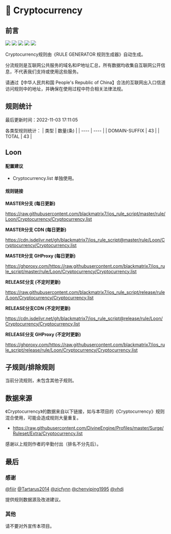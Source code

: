 # 🧸 Cryptocurrency

## 前言

![](https://shields.io/badge/-移除重复规则-ff69b4) ![](https://shields.io/badge/-DOMAIN与DOMAIN--SUFFIX合并-green) ![](https://shields.io/badge/-DOMAIN--SUFFIX间合并-critical) ![](https://shields.io/badge/-DOMAIN--SUFFIX与DOMAIN--KEYWORD合并-blue) ![](https://shields.io/badge/-IP--CIDR(6)合并-blueviolet) 

Cryptocurrency规则由《RULE GENERATOR 规则生成器》自动生成。

分流规则是互联网公共服务的域名和IP地址汇总，所有数据均收集自互联网公开信息，不代表我们支持或使用这些服务。

请通过【中华人民共和国 People's Republic of China】合法的互联网出入口信道访问规则中的地址，并确保在使用过程中符合相关法律法规。

## 规则统计

最后更新时间：2022-11-03 17:11:05

各类型规则统计：
| 类型 | 数量(条)  | 
| ---- | ----  |
| DOMAIN-SUFFIX | 43  | 
| TOTAL | 43  | 


## Loon 

#### 配置建议
- Cryptocurrency.list 单独使用。

#### 规则链接
**MASTER分支 (每日更新)**

https://raw.githubusercontent.com/blackmatrix7/ios_rule_script/master/rule/Loon/Cryptocurrency/Cryptocurrency.list

**MASTER分支 CDN (每日更新)**

https://cdn.jsdelivr.net/gh/blackmatrix7/ios_rule_script@master/rule/Loon/Cryptocurrency/Cryptocurrency.list

**MASTER分支 GHProxy (每日更新)**

https://ghproxy.com/https://raw.githubusercontent.com/blackmatrix7/ios_rule_script/master/rule/Loon/Cryptocurrency/Cryptocurrency.list

**RELEASE分支 (不定时更新)**

https://raw.githubusercontent.com/blackmatrix7/ios_rule_script/release/rule/Loon/Cryptocurrency/Cryptocurrency.list

**RELEASE分支CDN (不定时更新)**

https://cdn.jsdelivr.net/gh/blackmatrix7/ios_rule_script@release/rule/Loon/Cryptocurrency/Cryptocurrency.list

**RELEASE分支 GHProxy (不定时更新)**

https://ghproxy.com/https://raw.githubusercontent.com/blackmatrix7/ios_rule_script/release/rule/Loon/Cryptocurrency/Cryptocurrency.list

## 子规则/排除规则


当前分流规则，未包含其他子规则。

## 数据来源

《Cryptocurrency》的数据来自以下链接，如与本项目的《Cryptocurrency》规则混合使用，可能会造成规则大量重复。

- https://raw.githubusercontent.com/DivineEngine/Profiles/master/Surge/Ruleset/Extra/Cryptocurrency.list


感谢以上规则作者的辛勤付出（排名不分先后）。

## 最后

### 感谢

[@fiiir](https://github.com/fiiir) [@Tartarus2014](https://github.com/Tartarus2014) [@zjcfynn](https://github.com/zjcfynn) [@chenyiping1995](https://github.com/chenyiping1995) [@vhdj](https://github.com/vhdj)

提供规则数据源及改进建议。

### 其他

请不要对外宣传本项目。